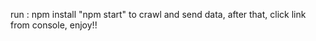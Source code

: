 run : 
npm install
"npm start" to crawl and send data, after that, click link from console, enjoy!!
